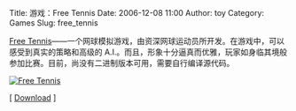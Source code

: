 Title: 游戏：Free Tennis
Date: 2006-12-08 11:00
Author: toy
Category: Games
Slug: free_tennis

[Free
Tennis](http://freetennis.sourceforge.net)——一个网球模拟游戏，由资深网球运动员所开发。在游戏中，可以感受到真实的策略和高级的
A.I.。而且，形象十分逼真而优雅，玩家如身临其境般参加比赛。目前，尚没有二进制版本可用，需要自行编译源代码。

[![Free
Tennis](http://i.linuxtoy.org/i/2006/12/free_tennis_s.png)](http://i.linuxtoy.org/i/2006/12/free_tennis.png)

[ [Download](http://freetennis.sourceforge.net/cvs.html) ]
